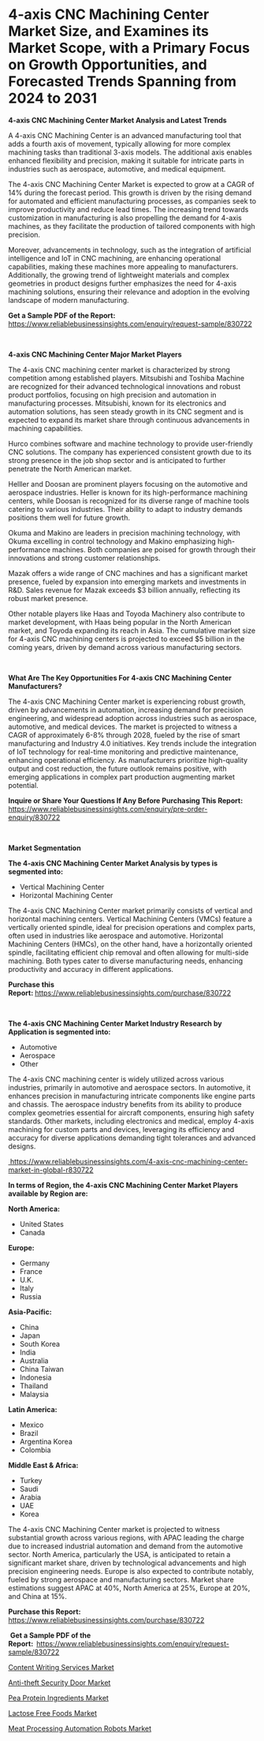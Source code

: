 <p><h1>4-axis CNC Machining Center Market Size, and Examines its Market Scope, with a Primary Focus on Growth Opportunities, and Forecasted Trends Spanning from 2024 to 2031</h1></p><p><strong>4-axis CNC Machining Center Market Analysis and Latest Trends</strong></p>
<p><p>A 4-axis CNC Machining Center is an advanced manufacturing tool that adds a fourth axis of movement, typically allowing for more complex machining tasks than traditional 3-axis models. The additional axis enables enhanced flexibility and precision, making it suitable for intricate parts in industries such as aerospace, automotive, and medical equipment.</p><p>The 4-axis CNC Machining Center Market is expected to grow at a CAGR of 14% during the forecast period. This growth is driven by the rising demand for automated and efficient manufacturing processes, as companies seek to improve productivity and reduce lead times. The increasing trend towards customization in manufacturing is also propelling the demand for 4-axis machines, as they facilitate the production of tailored components with high precision.</p><p>Moreover, advancements in technology, such as the integration of artificial intelligence and IoT in CNC machining, are enhancing operational capabilities, making these machines more appealing to manufacturers. Additionally, the growing trend of lightweight materials and complex geometries in product designs further emphasizes the need for 4-axis machining solutions, ensuring their relevance and adoption in the evolving landscape of modern manufacturing.</p></p>
<p><strong>Get a Sample PDF of the Report:&nbsp;</strong> <a href="https://www.reliablebusinessinsights.com/enquiry/request-sample/830722?utm_campaign=63&utm_medium=2&utm_source=Github&utm_content=ia&utm_term=08102024&utm_id=4-axis-cnc-machining-center">https://www.reliablebusinessinsights.com/enquiry/request-sample/830722</a></p>
<p>&nbsp;</p>
<p><strong>4-axis CNC Machining Center Major Market Players</strong></p>
<p><p>The 4-axis CNC machining center market is characterized by strong competition among established players. Mitsubishi and Toshiba Machine are recognized for their advanced technological innovations and robust product portfolios, focusing on high precision and automation in manufacturing processes. Mitsubishi, known for its electronics and automation solutions, has seen steady growth in its CNC segment and is expected to expand its market share through continuous advancements in machining capabilities.</p><p>Hurco combines software and machine technology to provide user-friendly CNC solutions. The company has experienced consistent growth due to its strong presence in the job shop sector and is anticipated to further penetrate the North American market.</p><p>Helller and Doosan are prominent players focusing on the automotive and aerospace industries. Heller is known for its high-performance machining centers, while Doosan is recognized for its diverse range of machine tools catering to various industries. Their ability to adapt to industry demands positions them well for future growth.</p><p>Okuma and Makino are leaders in precision machining technology, with Okuma excelling in control technology and Makino emphasizing high-performance machines. Both companies are poised for growth through their innovations and strong customer relationships.</p><p>Mazak offers a wide range of CNC machines and has a significant market presence, fueled by expansion into emerging markets and investments in R&D. Sales revenue for Mazak exceeds $3 billion annually, reflecting its robust market presence.</p><p>Other notable players like Haas and Toyoda Machinery also contribute to market development, with Haas being popular in the North American market, and Toyoda expanding its reach in Asia. The cumulative market size for 4-axis CNC machining centers is projected to exceed $5 billion in the coming years, driven by demand across various manufacturing sectors.</p></p>
<p>&nbsp;</p>
<p><strong>What Are The Key Opportunities For 4-axis CNC Machining Center Manufacturers?</strong></p>
<p><p>The 4-axis CNC Machining Center market is experiencing robust growth, driven by advancements in automation, increasing demand for precision engineering, and widespread adoption across industries such as aerospace, automotive, and medical devices. The market is projected to witness a CAGR of approximately 6-8% through 2028, fueled by the rise of smart manufacturing and Industry 4.0 initiatives. Key trends include the integration of IoT technology for real-time monitoring and predictive maintenance, enhancing operational efficiency. As manufacturers prioritize high-quality output and cost reduction, the future outlook remains positive, with emerging applications in complex part production augmenting market potential.</p></p>
<p><strong>Inquire or Share Your Questions If Any Before Purchasing This Report:</strong> <a href="https://www.reliablebusinessinsights.com/enquiry/pre-order-enquiry/830722?utm_campaign=63&utm_medium=2&utm_source=Github&utm_content=ia&utm_term=08102024&utm_id=4-axis-cnc-machining-center">https://www.reliablebusinessinsights.com/enquiry/pre-order-enquiry/830722</a></p>
<p>&nbsp;</p>
<p><strong>Market Segmentation</strong></p>
<p><strong>The 4-axis CNC Machining Center Market Analysis by types is segmented into:</strong></p>
<p><ul><li>Vertical Machining Center</li><li>Horizontal Machining Center</li></ul></p>
<p><p>The 4-axis CNC Machining Center market primarily consists of vertical and horizontal machining centers. Vertical Machining Centers (VMCs) feature a vertically oriented spindle, ideal for precision operations and complex parts, often used in industries like aerospace and automotive. Horizontal Machining Centers (HMCs), on the other hand, have a horizontally oriented spindle, facilitating efficient chip removal and often allowing for multi-side machining. Both types cater to diverse manufacturing needs, enhancing productivity and accuracy in different applications.</p></p>
<p><strong>Purchase this Report:&nbsp;</strong><a href="https://www.reliablebusinessinsights.com/purchase/830722?utm_campaign=63&utm_medium=2&utm_source=Github&utm_content=ia&utm_term=08102024&utm_id=4-axis-cnc-machining-center">https://www.reliablebusinessinsights.com/purchase/830722</a></p>
<p>&nbsp;</p>
<p><strong>The 4-axis CNC Machining Center Market Industry Research by Application is segmented into:</strong></p>
<p><ul><li>Automotive</li><li>Aerospace</li><li>Other</li></ul></p>
<p><p>The 4-axis CNC machining center is widely utilized across various industries, primarily in automotive and aerospace sectors. In automotive, it enhances precision in manufacturing intricate components like engine parts and chassis. The aerospace industry benefits from its ability to produce complex geometries essential for aircraft components, ensuring high safety standards. Other markets, including electronics and medical, employ 4-axis machining for custom parts and devices, leveraging its efficiency and accuracy for diverse applications demanding tight tolerances and advanced designs.</p></p>
<p><a href="https://www.reliablebusinessinsights.com/4-axis-cnc-machining-center-market-in-global-r830722?utm_campaign=63&utm_medium=2&utm_source=Github&utm_content=ia&utm_term=08102024&utm_id=4-axis-cnc-machining-center">&nbsp;https://www.reliablebusinessinsights.com/4-axis-cnc-machining-center-market-in-global-r830722</a></p>
<p><strong>In terms of Region, the 4-axis CNC Machining Center Market Players available by Region are:</strong></p>
<p>
    <p> <strong> North America: </strong>
        <ul>
            <li>United States</li>
            <li>Canada</li>
        </ul>
        </p> 
    <p> <strong> Europe: </strong>
        <ul>
            <li>Germany</li>
            <li>France</li>
            <li>U.K.</li>
            <li>Italy</li>
            <li>Russia</li>
        </ul>
        </p> 
    <p> <strong> Asia-Pacific: </strong>
        <ul>
            <li>China</li>
            <li>Japan</li>
            <li>South Korea</li>
            <li>India</li>
            <li>Australia</li>
            <li>China Taiwan</li>
            <li>Indonesia</li>
            <li>Thailand</li>
            <li>Malaysia</li>
        </ul>
        </p> 
    <p> <strong> Latin America: </strong>
        <ul>
            <li>Mexico</li>
            <li>Brazil</li>
            <li>Argentina Korea</li>
            <li>Colombia</li>
        </ul>
        </p> 
    <p> <strong> Middle East & Africa: </strong>
        <ul>
            <li>Turkey</li>
            <li>Saudi</li>
            <li>Arabia</li>
            <li>UAE</li>
            <li>Korea</li>
        </ul>
    </p>
    </p>
<p><p>The 4-axis CNC Machining Center market is projected to witness substantial growth across various regions, with APAC leading the charge due to increased industrial automation and demand from the automotive sector. North America, particularly the USA, is anticipated to retain a significant market share, driven by technological advancements and high precision engineering needs. Europe is also expected to contribute notably, fueled by strong aerospace and manufacturing sectors. Market share estimations suggest APAC at 40%, North America at 25%, Europe at 20%, and China at 15%.</p></p>
<p><strong>Purchase this Report: </strong><a href="https://www.reliablebusinessinsights.com/purchase/830722?utm_campaign=63&utm_medium=2&utm_source=Github&utm_content=ia&utm_term=08102024&utm_id=4-axis-cnc-machining-center">https://www.reliablebusinessinsights.com/purchase/830722</a></p>
<p>&nbsp;<strong>Get a Sample PDF of the Report:&nbsp;&nbsp;</strong><a href="https://www.reliablebusinessinsights.com/enquiry/request-sample/830722?utm_campaign=63&utm_medium=2&utm_source=Github&utm_content=ia&utm_term=08102024&utm_id=4-axis-cnc-machining-center">https://www.reliablebusinessinsights.com/enquiry/request-sample/830722</a></p>
<p><strong></strong></p>
<p><p><a href="https://www.linkedin.com/pulse/global-content-writing-services-market-sector2024-2031-kkkff?utm_campaign=63&utm_medium=2&utm_source=Github&utm_content=ia&utm_term=08102024&utm_id=4-axis-cnc-machining-center">Content Writing Services Market</a></p><p><a href="https://github.com/NancyAlvarado586/Market-Research-Report-List-1/blob/main/anti-theft-security-door-market.md?utm_campaign=63&utm_medium=2&utm_source=Github&utm_content=ia&utm_term=08102024&utm_id=4-axis-cnc-machining-center">Anti-theft Security Door Market</a></p><p><a href="https://issuu.com/reportprime-2/docs/pea-protein-ingredients-market-size-2030.pptx?utm_campaign=63&utm_medium=2&utm_source=Github&utm_content=ia&utm_term=08102024&utm_id=4-axis-cnc-machining-center">Pea Protein Ingredients Market</a></p><p><a href="https://issuu.com/reportprime-2/docs/lactose-free-foods-market-size-2030_a6c47eba89a9dd?utm_campaign=63&utm_medium=2&utm_source=Github&utm_content=ia&utm_term=08102024&utm_id=4-axis-cnc-machining-center">Lactose Free Foods Market</a></p><p><a href="https://www.linkedin.com/pulse/future-meat-processing-automation-robots-market-global-forecast-ige7f?utm_campaign=63&utm_medium=2&utm_source=Github&utm_content=ia&utm_term=08102024&utm_id=4-axis-cnc-machining-center">Meat Processing Automation Robots Market</a></p></p>